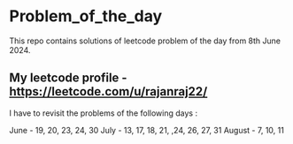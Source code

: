 # Problem_of_the_day

This repo contains solutions of leetcode problem of the day from 8th June 2024.

## My leetcode profile - https://leetcode.com/u/rajanraj22/

I have to revisit the problems of the following days :

June - 19, 20, 23, 24, 30
July - 13, 17, 18, 21, ,24, 26, 27, 31
August - 7, 10, 11

